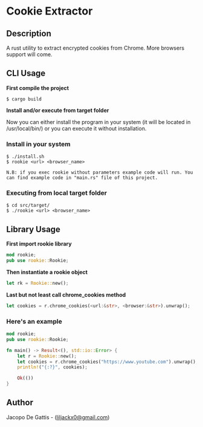 # Cookie Extractor

## Description

A rust utility to extract encrypted cookies from Chrome. More browsers support will come.

## CLI Usage

**First compile the project**

```console
$ cargo build
```

**Install and/or execute from target folder**

Now you can either install the program in your system (it will be located in /usr/local/bin/) or you can execute it without installation.

### Install in your system

```console
$ ./install.sh
$ rookie <url> <browser_name>

N.B: if you exec rookie without parameters example code will run. You can find example code in "main.rs" file of this project.
```

### Executing from local target folder

```console
$ cd src/target/
$ ./rookie <url> <browser_name>
```

## Library Usage

**First import rookie library**

```rust
mod rookie;
pub use rookie::Rookie;
```

**Then instantiate a rookie object**

```rust
let rk = Rookie::new();
```

**Last but not least call chrome_cookies method**

```rust
let cookies = r.chrome_cookies(<url:&str>, <browser:&str>).unwrap();
```

### Here's an example

```rust
mod rookie;
pub use rookie::Rookie;

fn main() -> Result<(), std::io::Error> {
    let r = Rookie::new();
    let cookies = r.chrome_cookies("https://www.youtube.com").unwrap();
    println!("{:?}", cookies);

    Ok(())
}

```

## Author

Jacopo De Gattis - (liljackx0@gmail.com)
